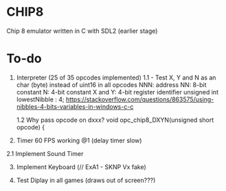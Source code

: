 # CHIP8

Chip 8 emulator written in C with SDL2 (earlier stage)

# To-do
1. Interpreter (25 of 35 opcodes implemented)
    1.1 - Test X, Y and N as an char (byte) instead of uint16 in all opcodes
    NNN: address
    NN: 8-bit constant
    N: 4-bit constant
    X and Y: 4-bit register identifier
        unsigned int lowestNibble : 4;
        https://stackoverflow.com/questions/863575/using-nibbles-4-bits-variables-in-windows-c-c

    1.2 Why pass opcode on dxxx?
    void opc_chip8_DXYN(unsigned short opcode) {

2. Timer 60 FPS working @1 (delay timer slow)

2.1 Implement Sound Timer

3. Implement Keyboard (// ExA1 - SKNP Vx fake)

4. Test Diplay in all games (draws out of screen???)



        